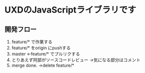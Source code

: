 # UXDのJavaScriptライブラリです

## 開発フロー
1. feature/* で作業する
2. feature/* をorigin にpushする
3. master <-feature/* でプルリクする
4. とりあえず阿部がソースコードレビュー ->気になる部分はコメント
5. merge done. ->delete feature/*